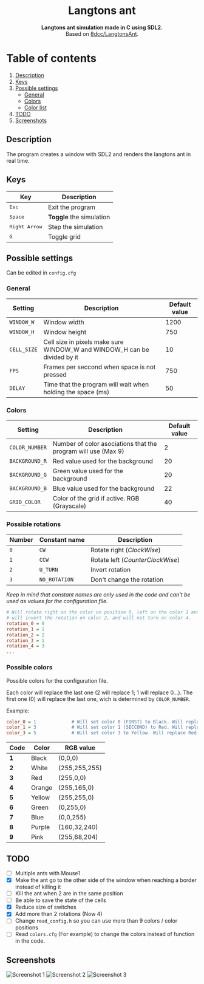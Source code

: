 <div align=center>
  <h1>Langtons ant</h1>
  <b>Langtons ant simulation made in C using SDL2.</b><br>
  Based on <a href="https://github.com/8dcc/LangtonsAnt">8dcc/LangtonsAnt</a>.
</div>

# Table of contents
1. [Description](#Description)
2. [Keys](#Keys)
3. [Possible settings](#Possible-settings)
    - [General](#General)
    - [Colors](#Colors)
    - [Color list](#Possible-colors)
4. [TODO](#TODO)
5. [Screenshots](#Screenshots)

## Description
The program creates a window with SDL2 and renders the langtons ant in real time.

## Keys
Key                     | Description
------------------------|------------------------
<kbd>Esc</kbd>          | Exit the program
<kbd>Space</kbd>        | **Toggle** the simulation
<kbd>Right Arrow</kbd>  | Step the simulation
<kbd>G</kbd>            | Toggle grid

## Possible settings
Can be edited in `config.cfg`

### General
Setting         | Description                                                                | Default value
----------------|----------------------------------------------------------------------------|----------------
`WINDOW_W`      | Window width                                                               | 1200
`WINDOW_H`      | Window height                                                              | 750
`CELL_SIZE`     | Cell size in pixels make sure WINDOW_W and WINDOW_H can be divided by it   | 10
`FPS`           | Frames per seccond when space is not pressed                               | 750
`DELAY`         | Time that the program will wait when holding the space (ms)                | 50

### Colors
Setting         | Description                                                     | Default value
----------------|-----------------------------------------------------------------|----------------
`COLOR_NUMBER`  | Number of color asociations that the program will use (Max 9)   | 2
`BACKGROUND_R`  | Red value used for the background                               | 20
`BACKGROUND_G`  | Green value used for the background                             | 20
`BACKGROUND_B`  | Blue value used for the background                              | 22
`GRID_COLOR`    | Color of the grid if active. RGB (Grayscale)                    | 40

### Possible rotations
Number | Constant name | Description
-------|---------------|----------------------
`0`    | `CW`          | Rotate right (*ClockWise*)
`1`    | `CCW`         | Rotate left (*CounterClockWise*)
`2`    | `U_TURN`      | Invert rotation
`3`    | `NO_ROTATION` | Don't change the rotation

*Keep in mind that constant names are only used in the code and can't be used as values for the configuration file.*

```cfg
# Will rotate right on the color on position 0, left on the color 1 and 3,
# will invert the rotation on color 2, and will not turn on color 4. 
rotation_0 = 0
rotation_1 = 1
rotation_2 = 2
rotation_3 = 1
rotation_4 = 3
...
```

### Possible colors
Possible colors for the configuration file.

Each color will replace the last one (2 will replace 1; 1 will replace 0...).
The first one (0) will replace the last one, wich is determined by `COLOR_NUMBER`.

Example:

```cfg
color_0 = 1             # Will set color 0 (FIRST) to Black. Will replace the last one (delends on COLOR_NUMBER).
color_1 = 3             # Will set color 1 (SECCOND) to Red. Will replace Black.
color_3 = 5             # Will set color 3 to Yellow. Will replace Red.
```

Code  | Color       | RGB value
------|-------------|-------------
**1** | Black       | (0,0,0)
**2** | White       | (255,255,255)
**3** | Red         | (255,0,0)
**4** | Orange      | (255,165,0)
**5** | Yellow      | (255,255,0)
**6** | Green       | (0,255,0)
**7** | Blue        | (0,0,255)
**8** | Purple      | (160,32,240)
**9** | Pink        | (255,68,204)

## TODO
- [ ] Multiple ants with Mouse1
- [X] Make the ant go to the other side of the window when reaching a border instead of killing it
- [ ] Kill the ant when 2 are in the same position
- [ ] Be able to save the state of the cells
- [X] Reduce size of switches
- [X] Add more than 2 rotations (Now 4)
- [ ] Change `read_config.h` so you can use more than 9 colors / color positions
- [ ] Read `colors.cfg` (For example) to change the colors instead of function in the code.

## Screenshots
![Screenshot 1](https://user-images.githubusercontent.com/29655971/201499266-fbcebd8f-de94-41e5-8672-8fcd0a59973a.png)
![Screenshot 2](https://user-images.githubusercontent.com/29655971/201499271-cf7e11ab-8e8b-4ee1-bec2-2ad59014c357.png)
![Screenshot 3](https://user-images.githubusercontent.com/29655971/201499279-f12a6d21-39b9-4592-af05-0d102e7c913d.png)
